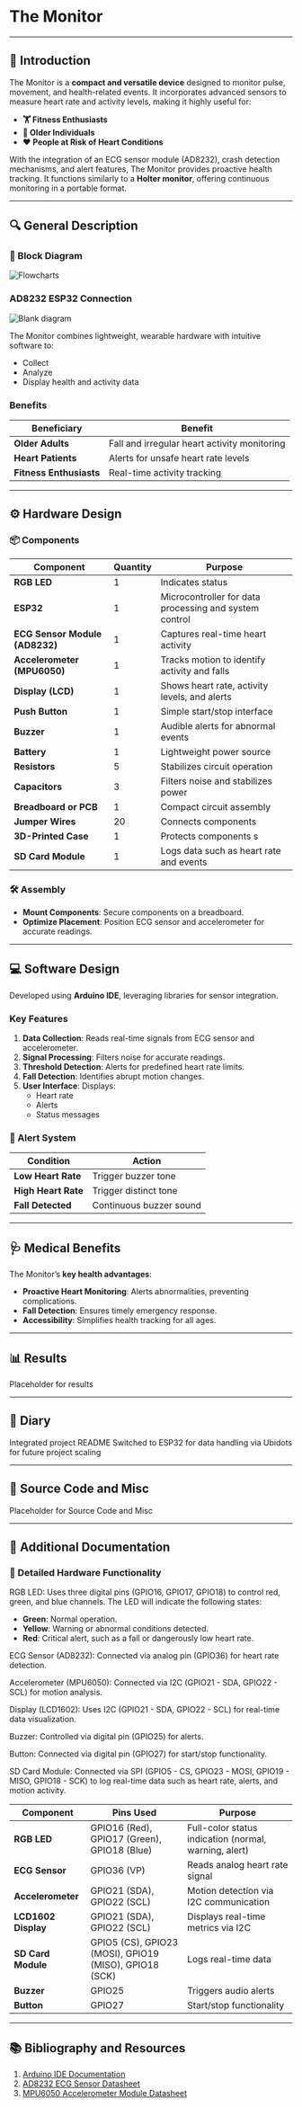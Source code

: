 # The Monitor

---

## 🌟 Introduction

The Monitor is a **compact and versatile device** designed to monitor pulse, movement, and health-related events. It incorporates advanced sensors to measure heart rate and activity levels, making it highly useful for:

- **🏋️ Fitness Enthusiasts**
- **👴 Older Individuals**
- **❤️ People at Risk of Heart Conditions**

With the integration of an ECG sensor module (AD8232), crash detection mechanisms, and alert features, The Monitor provides proactive health tracking. It functions similarly to a **Holter monitor**, offering continuous monitoring in a portable format.

---

## 🔍 General Description

### 📜 Block Diagram

![Flowcharts](https://github.com/user-attachments/assets/6d024103-adf2-4b0b-b3ed-f9cdc99bb94f)
### AD8232 ESP32 Connection
![Blank diagram](https://github.com/user-attachments/assets/f2a88a64-946d-4a47-884b-bd35f8c5d4d3)

The Monitor combines lightweight, wearable hardware with intuitive software to:

- Collect
- Analyze
- Display health and activity data

### Benefits

| Beneficiary          | Benefit                              |
|----------------------|--------------------------------------|
| **Older Adults**     | Fall and irregular heart activity monitoring |
| **Heart Patients**   | Alerts for unsafe heart rate levels |
| **Fitness Enthusiasts** | Real-time activity tracking        |

---

## ⚙️ Hardware Design

### 📦 Components

| Component                   | Quantity | Purpose                                              |
|-----------------------------|----------|------------------------------------------------------|
| **RGB LED**                 | 1        | Indicates status|
| **ESP32**             | 1        | Microcontroller for data processing and system control |
| **ECG Sensor Module (AD8232)** | 1        | Captures real-time heart activity                   |
| **Accelerometer (MPU6050)** | 1        | Tracks motion to identify activity and falls         |
| **Display (LCD)**   | 1        | Shows heart rate, activity levels, and alerts       |
| **Push Button**             | 1        | Simple start/stop interface                         |
| **Buzzer**                  | 1        | Audible alerts for abnormal events                 |
| **Battery**    | 1        | Lightweight power source                            |
| **Resistors**               | 5        | Stabilizes circuit operation                       |
| **Capacitors**              | 3        | Filters noise and stabilizes power                 |
| **Breadboard or PCB**       | 1        | Compact circuit assembly                           |
| **Jumper Wires**            | 20       | Connects components                                |
| **3D-Printed Case**         | 1        | Protects components  s   |
| **SD Card Module**          | 1        | Logs data such as heart rate and events            |

### 🛠️ Assembly

- **Mount Components**: Secure components on a breadboard.
- **Optimize Placement**: Position ECG sensor and accelerometer for accurate readings.

---

## 💻 Software Design

Developed using **Arduino IDE**, leveraging libraries for sensor integration.

### Key Features

1. **Data Collection**: Reads real-time signals from ECG sensor and accelerometer.
2. **Signal Processing**: Filters noise for accurate readings.
3. **Threshold Detection**: Alerts for predefined heart rate limits.
4. **Fall Detection**: Identifies abrupt motion changes.
5. **User Interface**: Displays:
   - Heart rate
   - Alerts
   - Status messages

### 🚨 Alert System

| Condition           | Action                  |
|---------------------|-------------------------|
| **Low Heart Rate**  | Trigger buzzer tone     |
| **High Heart Rate** | Trigger distinct tone   |
| **Fall Detected**   | Continuous buzzer sound |

---

## 🩺 Medical Benefits

The Monitor’s **key health advantages**:

- **Proactive Heart Monitoring**: Alerts abnormalities, preventing complications.
- **Fall Detection**: Ensures timely emergency response.
- **Accessibility**: Simplifies health tracking for all ages.

---

## 📊 Results 

Placeholder for results

---

## 📅 Diary

Integrated project README
Switched to ESP32 for data handling via Ubidots for future project scaling

---

## 📂 Source Code and Misc

Placeholder for Source Code and Misc

---

## 📑 Additional Documentation



### 🔧 Detailed Hardware Functionality

RGB LED: Uses three digital pins (GPIO16, GPIO17, GPIO18) to control red, green, and blue channels. The LED will indicate the following states:
  - **Green**: Normal operation.
  - **Yellow**: Warning or abnormal conditions detected.
  - **Red**: Critical alert, such as a fall or dangerously low heart rate.

ECG Sensor (AD8232): Connected via analog pin (GPIO36) for heart rate detection.

Accelerometer (MPU6050): Connected via I2C (GPIO21 - SDA, GPIO22 - SCL) for motion analysis.

Display (LCD1602): Uses I2C (GPIO21 - SDA, GPIO22 - SCL) for real-time data visualization.

Buzzer: Controlled via digital pin (GPIO25) for alerts.

Button: Connected via digital pin (GPIO27) for start/stop functionality.

SD Card Module: Connected via SPI (GPIO5 - CS, GPIO23 - MOSI, GPIO19 - MISO, GPIO18 - SCK) to log real-time data such as heart rate, alerts, and motion activity.



| Component            | Pins Used            | Purpose                                   |
|----------------------|----------------------|-------------------------------------------|
| **RGB LED**          | GPIO16 (Red), GPIO17 (Green), GPIO18 (Blue) | Full-color status indication (normal, warning, alert) |
| **ECG Sensor**       | GPIO36 (VP)         | Reads analog heart rate signal           |
| **Accelerometer**    | GPIO21 (SDA), GPIO22 (SCL) | Motion detection via I2C communication   |
| **LCD1602 Display**  | GPIO21 (SDA), GPIO22 (SCL) | Displays real-time metrics via I2C       |
| **SD Card Module**   | GPIO5 (CS), GPIO23 (MOSI), GPIO19 (MISO), GPIO18 (SCK) | Logs real-time data                       |
| **Buzzer**           | GPIO25              | Triggers audio alerts                    |
| **Button**           | GPIO27              | Start/stop functionality                 |



---

## 📚 Bibliography and Resources

1. [Arduino IDE Documentation](https://www.arduino.cc/en/Guide)
2. [AD8232 ECG Sensor Datasheet](https://www.analog.com/media/en/technical-documentation/data-sheets/ad8232.pdf)
3. [MPU6050 Accelerometer Module Datasheet](https://www.alldatasheet.com/view.jsp?Searchword=Mpu-6050%20datasheet&gad_source=1&gclid=CjwKCAiApY-7BhBjEiwAQMrrEeIHpV8Z8e906Y5OvtslpqZj430skJS8nmNGwVekbN71cOcSCk0sThoCq5sQAvD_BwE)
